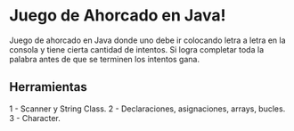 # Juego de Ahorcado en Java!

Juego de ahorcado en Java donde uno debe ir colocando letra a letra en la consola y tiene cierta cantidad de intentos. Si logra completar toda la palabra antes de que se terminen los intentos gana.

## Herramientas

1 - Scanner y String Class.
2 - Declaraciones, asignaciones, arrays, bucles.
3 - Character.
